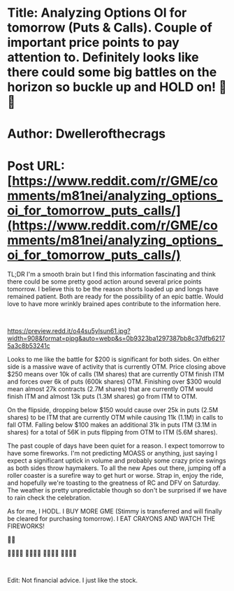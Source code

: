 # Title: Analyzing Options OI for tomorrow (Puts & Calls). Couple of important price points to pay attention to. Definitely looks like there could some big battles on the horizon so buckle up and HOLD on! 💎🙌
# Author: Dwellerofthecrags
# Post URL: [https://www.reddit.com/r/GME/comments/m81nei/analyzing_options_oi_for_tomorrow_puts_calls/](https://www.reddit.com/r/GME/comments/m81nei/analyzing_options_oi_for_tomorrow_puts_calls/)


TL;DR I'm a smooth brain but I find this information fascinating and think there could be some pretty good action around several price points tomorrow. I believe this to be the reason shorts loaded up and longs have remained patient. Both are ready for the possibility of an epic battle. Would love to have more wrinkly brained apes contribute to the information here.

&#x200B;

https://preview.redd.it/o44su5ylsun61.jpg?width=908&format=pjpg&auto=webp&s=0b9323ba1297387bb8c37dfb62175a3c8b53241c

Looks to me like the battle for $200 is significant for both sides. On either side is a massive wave of activity that is currently OTM. Price closing above $250 means over 10k of calls (1M shares) that are currently OTM finish ITM and forces over 6k of puts (600k shares) OTM. Finishing over $300 would mean almost 27k contracts (2.7M shares) that are currently OTM would finish ITM and almost 13k puts (1.3M shares) go from ITM to OTM.

On the flipside, dropping below $150 would cause over 25k in puts (2.5M shares) to be ITM that are currently OTM while causing 11k (1.1M) in calls to fall OTM. Falling below $100 makes an additional 31k in puts ITM (3.1M in shares) for a total of 56K in puts flipping from OTM to ITM (5.6M shares).

The past couple of days have been quiet for a reason. I expect tomorrow to have some fireworks. I'm not predicting MOASS or anything, just saying I expect a significant uptick in volume and probably some crazy price swings as both sides throw haymakers. To all the new Apes out there, jumping off a roller coaster is a surefire way to get hurt or worse. Strap in, enjoy the ride, and hopefully we're toasting to the greatness of RC and DFV on Saturday. The weather is pretty unpredictable though so don't be surprised if we have to rain check the celebration.

As for me, I HODL. I BUY MORE GME (Stimmy is transferred and will finally be cleared for purchasing tomorrow). I EAT CRAYONS AND WATCH THE FIREWORKS!

💎🙌

🚀🚀🚀🚀 🚀🚀🚀🚀 🚀🚀🚀🚀 🚀🚀🚀🚀

&#x200B;

Edit: Not financial advice. I just like the stock.